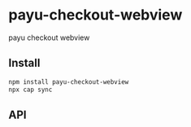 # payu-checkout-webview

payu checkout webview

## Install

```bash
npm install payu-checkout-webview
npx cap sync
```

## API

<docgen-index></docgen-index>

<docgen-api>
<!-- run docgen to generate docs from the source -->
<!-- More info: https://github.com/ionic-team/capacitor-docgen -->
</docgen-api>
